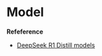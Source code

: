 # Model



**Refeference**

- [DeepSeek R1 Distill models](https://x.com/jandotai/status/1884552022772662781?s=46&t=ulYQEDJ7GQSP3RJjsg3CJw)